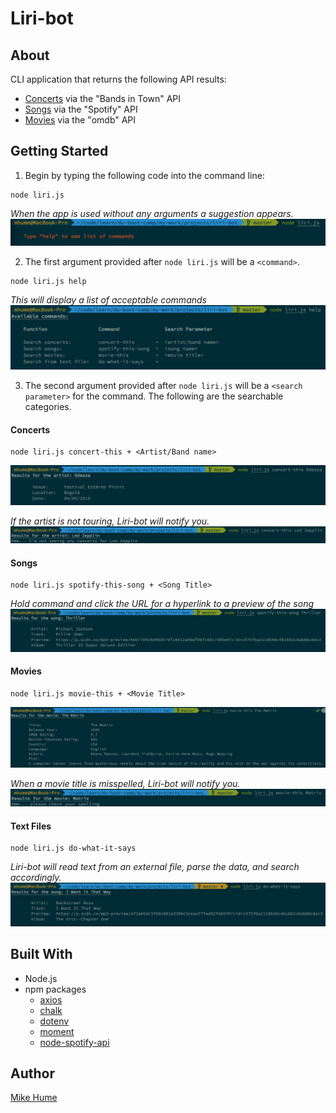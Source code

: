 # Liri-bot

## About
CLI application that returns the following API results:
- [Concerts](#concerts) via the "Bands in Town" API
- [Songs](#songs) via the "Spotify" API
- [Movies](#movies) via the "omdb" API

## Getting Started
1. Begin by typing the following code into the command line:
```
node liri.js
```
*When the app is used without any arguments a suggestion appears.*
![](images/no-args.png)


2. The first argument provided after `node liri.js` will be a `<command>`.
```
node liri.js help
```
*This will display a list of acceptable commands*
![](images/help.png)


3. The second argument provided after `node liri.js` will be a `<search parameter>` for the command. The following are the searchable categories.


#### <a name="concerts"></a>Concerts
```
node liri.js concert-this + <Artist/Band name>
```
![](images/concert.png)

*If the artist is not touring, Liri-bot will notify you.*
![](images/no-concert.png)


#### <a name="songs"></a>Songs
```
node liri.js spotify-this-song + <Song Title>
```
*Hold command and click the URL for a hyperlink to a preview of the song*
![](images/song.png)


#### <a name="movies"></a>Movies
```
node liri.js movie-this + <Movie Title>
```
![](images/movie.png)

*When a movie title is misspelled, Liri-bot will notify you.*
![](images/movie-typo.png)


#### Text Files
```
node liri.js do-what-it-says
```
*Liri-bot will read text from an external file, parse the data, and search accordingly.*
![](images/text-file.png)

## Built With
* Node.js
* npm packages
    * [axios](https://www.npmjs.com/package/axios)
    * [chalk](https://www.npmjs.com/package/chalk)
    * [dotenv](https://www.npmjs.com/package/dotenv)
    * [moment](https://www.npmjs.com/package/moment)
    * [node-spotify-api](https://www.npmjs.com/package/node-spotify-api)

## Author
[Mike Hume](https://mahume.github.io)